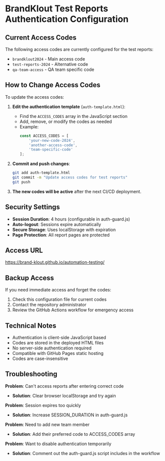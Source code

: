 # BrandKlout Test Reports Authentication Configuration

## Current Access Codes

The following access codes are currently configured for the test reports:

- `brandklout2024` - Main access code
- `test-reports-2024` - Alternative code  
- `qa-team-access` - QA team specific code

## How to Change Access Codes

To update the access codes:

1. **Edit the authentication template** (`auth-template.html`):
   - Find the `ACCESS_CODES` array in the JavaScript section
   - Add, remove, or modify the codes as needed
   - Example:
     ```javascript
     const ACCESS_CODES = [
         'your-new-code-2024',
         'another-access-code',
         'team-specific-code'
     ];
     ```

2. **Commit and push changes**:
   ```bash
   git add auth-template.html
   git commit -m "Update access codes for test reports"
   git push
   ```

3. **The new codes will be active** after the next CI/CD deployment.

## Security Settings

- **Session Duration**: 4 hours (configurable in auth-guard.js)
- **Auto-logout**: Sessions expire automatically
- **Secure Storage**: Uses localStorage with expiration
- **Page Protection**: All report pages are protected

## Access URL

https://brand-klout.github.io/automation-testing/

## Backup Access

If you need immediate access and forget the codes:

1. Check this configuration file for current codes
2. Contact the repository administrator
3. Review the GitHub Actions workflow for emergency access

## Technical Notes

- Authentication is client-side JavaScript based
- Codes are stored in the deployed HTML files
- No server-side authentication required
- Compatible with GitHub Pages static hosting
- Codes are case-insensitive

## Troubleshooting

**Problem**: Can't access reports after entering correct code
- **Solution**: Clear browser localStorage and try again

**Problem**: Session expires too quickly
- **Solution**: Increase SESSION_DURATION in auth-guard.js

**Problem**: Need to add new team member
- **Solution**: Add their preferred code to ACCESS_CODES array

**Problem**: Want to disable authentication temporarily
- **Solution**: Comment out the auth-guard.js script includes in the workflow
